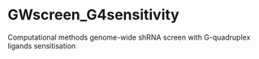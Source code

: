 # GWscreen_G4sensitivity
 Computational methods genome-wide shRNA screen with G-quadruplex ligands sensitisation
